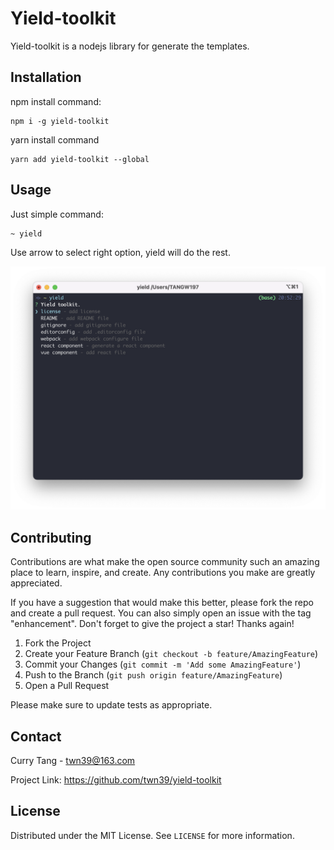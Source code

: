 # Yield-toolkit

Yield-toolkit is a nodejs library for generate the templates.

## Installation

npm install command:

```shell
npm i -g yield-toolkit
```

yarn install command

```shell
yarn add yield-toolkit --global
```

## Usage

Just simple command:

```shell
~ yield
```

Use arrow to select right option, yield will do the rest.

![yield-toolkit screen](yield-toolkit.png)

## Contributing
Contributions are what make the open source community such an amazing place to learn, inspire, and create. Any contributions you make are greatly appreciated.

If you have a suggestion that would make this better, please fork the repo and create a pull request. You can also simply open an issue with the tag "enhancement". Don't forget to give the project a star! Thanks again!

1. Fork the Project
2. Create your Feature Branch (`git checkout -b feature/AmazingFeature`)
3. Commit your Changes (`git commit -m 'Add some AmazingFeature'`)
4. Push to the Branch (`git push origin feature/AmazingFeature`)
5. Open a Pull Request


Please make sure to update tests as appropriate.

## Contact

Curry Tang - twn39@163.com

Project Link: https://github.com/twn39/yield-toolkit

## License
Distributed under the MIT License. See `LICENSE` for more information.
